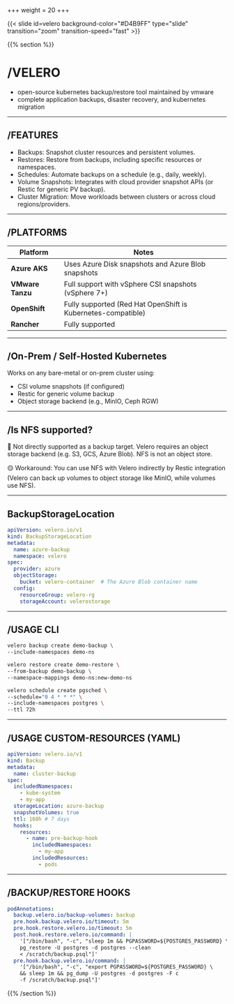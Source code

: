 +++
weight = 20
+++

{{< slide id=velero background-color="#D4B9FF" type="slide" transition="zoom" transition-speed="fast" >}}

{{% section %}}

# /VELERO
- open-source kubernetes backup/restore tool maintained by vmware
- complete application backups, disaster recovery, and kubernetes migration

---

## /FEATURES

- Backups: Snapshot cluster resources and persistent volumes.
- Restores: Restore from backups, including specific resources or namespaces.
- Schedules: Automate backups on a schedule (e.g., daily, weekly).
- Volume Snapshots: Integrates with cloud provider snapshot APIs (or Restic for generic PV backup).
- Cluster Migration: Move workloads between clusters or across cloud regions/providers.

---

## /PLATFORMS

| Platform         | Notes                                                         |
| ---------------- | ------------------------------------------------------------- |
| **Azure AKS**    | Uses Azure Disk snapshots and Azure Blob snapshots               |
| **VMware Tanzu** | Full support with vSphere CSI snapshots (vSphere 7+)          |
| **OpenShift**    | Fully supported (Red Hat OpenShift is Kubernetes-compatible)  |
| **Rancher**      | Fully supported                                               |

---

## /On-Prem / Self-Hosted Kubernetes
Works on any bare-metal or on-prem cluster using:

- CSI volume snapshots (if configured)
- Restic for generic volume backup
- Object storage backend (e.g., MinIO, Ceph RGW)

---

## /Is NFS supported?
🔴 Not directly supported as a backup target.
Velero requires an object storage backend (e.g. S3, GCS, Azure Blob). NFS is not an object store.

🟡 Workaround:
You can use NFS with Velero indirectly by Restic integration (Velero can back up volumes to object storage like MinIO, while volumes use NFS).

---

## BackupStorageLocation

```yaml
apiVersion: velero.io/v1
kind: BackupStorageLocation
metadata:
  name: azure-backup
  namespace: velero
spec:
  provider: azure
  objectStorage:
    bucket: velero-container  # The Azure Blob container name
  config:
    resourceGroup: velero-rg
    storageAccount: velerostorage
```

---

## /USAGE CLI

```bash
velero backup create demo-backup \
--include-namespaces demo-ns
```

```bash
velero restore create demo-restore \
--from-backup demo-backup \
--namespace-mappings demo-ns:new-demo-ns
```

```bash
velero schedule create pgsched \
--schedule="0 4 * * *" \
--include-namespaces postgres \
--ttl 72h
```

---

## /USAGE CUSTOM-RESOURCES (YAML)

```yaml
apiVersion: velero.io/v1
kind: Backup
metadata:
  name: cluster-backup
spec:
  includedNamespaces:
    - kube-system
    - my-app
  storageLocation: azure-backup
  snapshotVolumes: true
  ttl: 168h # 7 days
  hooks:
    resources:
      - name: pre-backup-hook
        includedNamespaces:
          - my-app
        includedResources:
          - pods
```

---

## /BACKUP/RESTORE HOOKS

```yaml
podAnnotations:
  backup.velero.io/backup-volumes: backup
  pre.hook.backup.velero.io/timeout: 5m
  pre.hook.restore.velero.io/timeout: 5m
  post.hook.restore.velero.io/command: |
    '["/bin/bash", "-c", "sleep 1m && PGPASSWORD=${POSTGRES_PASSWORD} \
    pg_restore -U postgres -d postgres --clean
    < /scratch/backup.psql"]'
  pre.hook.backup.velero.io/command: |
    '["/bin/bash", "-c", "export PGPASSWORD=${POSTGRES_PASSWORD} \
    && sleep 1m && pg_dump -U postgres -d postgres -F c
    -f /scratch/backup.psql"]'
```

{{% /section %}}
